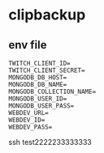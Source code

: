 # clipbackup

## env file

```
TWITCH_CLIENT_ID=
TWITCH_CLIENT_SECRET=
MONGODB_DB_HOST=
MONGODB_DB_NAME=
MONGODB_COLLECTION_NAME=
MONGODB_USER_ID=
MONGODB_USER_PASS=
WEBDEV_URL=
WEBDEV_ID=
WEBDEV_PASS=
```

ssh test2222233333333